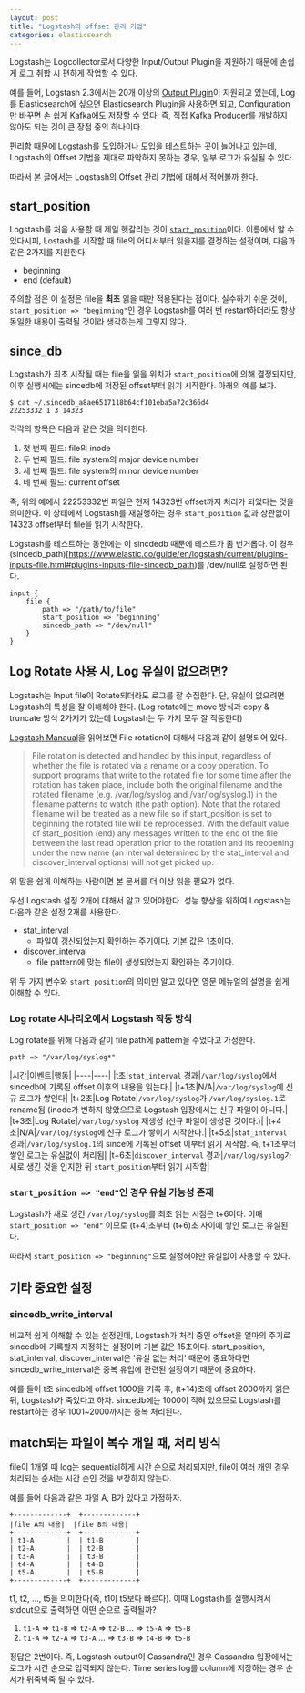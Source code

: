 ```yaml
---
layout: post
title: "Logstash의 offset 관리 기법"
categories: elasticsearch
---
```


Logstash는 Logcollector로서 다양한 Input/Output Plugin을 지원하기 때문에 손쉽게 로그 취합 시 편하게 작업할 수 있다.

예를 들어, Logstash 2.3에서는 20개 이상의 [Output Plugin](https://www.elastic.co/guide/en/logstash/current/output-plugins.html)이 지원되고 있는데, Log를 Elasticsearch에 싶으면 Elasticsearch Plugin을 사용하면 되고, Configuration만 바꾸면 손 쉽게 Kafka에도 저장할 수 있다. 즉, 직접 Kafka Producer를 개발하지 않아도 되는 것이 큰 장점 중의 하나이다.

편리함 때문에 Logstash를 도입하거나 도입을 테스트하는 곳이 늘어나고 있는데, Logstash의 Offset 기법을 제대로 파악하지 못하는 경우, 일부 로그가 유실될 수 있다.

따라서 본 글에서는 Logstash의 Offset 관리 기법에 대해서 적어볼까 한다.

start_position
--------------

Logstash를 처음 사용할 때 제일 헷갈리는 것이 [`start_position`](https://www.elastic.co/guide/en/logstash/current/plugins-inputs-file.html#plugins-inputs-file-start_position)이다. 이름에서 알 수 있다시피, Lostash를 시작할 때 file의 어디서부터 읽을지를 결정하는 설정이며, 다음과 같은 2가지를 지원한다.

- beginning
- end (default)

주의할 점은 이 설정은 file을 **최초** 읽을 때만 적용된다는 점이다. 실수하기 쉬운 것이, `start_position => "beginning"`인 경우 Logstash를 여러 번 restart하더라도 항상 동일한 내용이 출력될 것이라 생각하는게 그렇지 않다.

since_db
-------

Logstash가 최초 시작될 때는 file을 읽을 위치가 `start_position`에 의해 결정되지만, 이후 실행시에는 sincedb에 저장된 offset부터 읽기 시작한다. 아래의 예를 보자.

```
$ cat ~/.sincedb_a8ae6517118b64cf101eba5a72c366d4 
22253332 1 3 14323
```

각각의 항목은 다음과 같은 것을 의미한다.

1. 첫 번째 필드: file의 inode
1. 두 번째 필드: file system의 major device number
1. 세 번째 필드: file system의 minor device number
1. 네 번째 필드: current offset

즉, 위의 예에서 22253332번 파일은 현재 14323번 offset까지 처리가 되었다는 것을 의미한다. 이 상태에서 Logstash를 재실행하는 경우 `start_position` 값과 상관없이 14323 offset부터 file을 읽기 시작한다.

Logstash를 테스트하는 동안에는 이 sincdedb 때문에 테스트가 좀 번거롭다. 이 경우 (sincedb_path)[https://www.elastic.co/guide/en/logstash/current/plugins-inputs-file.html#plugins-inputs-file-sincedb_path)를 /dev/null로 설정하면 된다.

```
input {
    file {
        path => "/path/to/file"
        start_position => "beginning"
        sincedb_path => "/dev/null"
    }   
}
```

Log Rotate 사용 시, Log 유실이 없으려면?
------------------------------

Logstash는 Input file이 Rotate되더라도 로그를 잘 수집한다. 단, 유실이 없으려면 Logstash의 특성을 잘 이해해야 한다. (Log rotate에는 move 방식과 copy & truncate 방식 2가지가 있는데 Logstash는 두 가지 모두 잘 작동한다)

[Logstash Manaual](https://www.elastic.co/guide/en/logstash/current/plugins-inputs-file.html#_file_rotation)을 읽어보면 File rotation에 대해서 다음과 같이 설명되어 있다.

> File rotation is detected and handled by this input, regardless of whether the file is rotated via a rename or a copy operation. To support programs that write to the rotated file for some time after the rotation has taken place, include both the original filename and the rotated filename (e.g. /var/log/syslog and /var/log/syslog.1) in the filename patterns to watch (the path option). Note that the rotated filename will be treated as a new file so if start_position is set to beginning the rotated file will be reprocessed.
> With the default value of start_position (end) any messages written to the end of the file between the last read operation prior to the rotation and its reopening under the new name (an interval determined by the stat_interval and discover_interval options) will not get picked up.

위 말을 쉽게 이해하는 사람이면 본 문서를 더 이상 읽을 필요가 없다.

우선 Logstash 설정 2개에 대해서 알고 있어야한다. 성능 향상을 위하여 Logstash는 다음과 같은 설정 2개를 사용한다.

- [stat_interval](https://www.elastic.co/guide/en/logstash/current/plugins-inputs-file.html#plugins-inputs-file-stat_interval)
    - 파일이 갱신되었는지 확인하는 주기이다. 기본 값은 1초이다. 
- [discover_interval](https://www.elastic.co/guide/en/logstash/current/plugins-inputs-file.html#plugins-inputs-file-discover_interval)
    - file pattern에 맞는 file이 생성되었는지 확인하는 주기이다.

위 두 가지 변수와 `start_position`의 의미만 알고 있다면 영문 메뉴얼의 설명을 쉽게 이해할 수 있다.

### Log rotate 시나리오에서 Logstash 작동 방식

Log rotate를 위해 다음과 같이 file path에 pattern을 주었다고 가정한다.

```
path => "/var/log/syslog*"
```

|시간|이벤트|행동|
|----|----|
|t초|`stat_interval` 경과|`/var/log/syslog`에서 sincedb에 기록된 offset 이후의 내용을 읽는다.|
|t+1초|N/A|`/var/log/syslog`에 신규 로그가 쌓인다|
|t+2초|Log Rotate|`/var/log/syslog`가 `/var/log/syslog.1`로 rename됨 (inode가 변하지 않았으므로 Logstash 입장에서는 신규 파일이 아니다.|
|t+3초|Log Rotate|`/var/log/syslog` 재생성 (신규 파일이 생성된 것이다.)|
|t+4초|N/A|`/var/log/syslog`에 신규 로그가 쌓이기 시작한다.|
|t+5초|`stat_interval` 경과|`/var/log/syslog.1`의 since에 기록된 offset 이부터 읽기 시작함. 즉, t+1초부터 쌓인 로그는 유실없이 처리됨|
|t+6초|`discover_interval` 경과|`/var/log/syslog`가 새로 생긴 것을 인지한 뒤 `start_position`부터 읽기 시작함|

### `start_position => "end"`인 경우 유실 가능성 존재

Logstash가 새로 생긴 `/var/log/syslog`를 최초 읽는 시점은 t+6이다. 이때 `start_position => "end"` 이므로 (t+4)초부터 (t+6)초 사이에 쌓인 로그는 유실된다.

따라서 `start_position => "beginning"`으로 설정해야만 유실없이 사용할 수 있다.

기타 중요한 설정
---------

### sincedb_write_interval

비교적 쉽게 이해할 수 있는 설정인데, Logstash가 처리 중인 offset을 얼마의 주기로 sincedb에 기록할지 지정하는 설정이며 기본 값은 15초이다. start_position, stat_interval, discover_interval은 '유실 없는 처리' 때문에 중요하다면 sincedb_write_interval은 중복 유입에 관련된 설정이기 때문에 중요하다.

예를 들어 t초 sincedb에 offset 1000을 기록 후, (t+14)초에 offset 2000까지 읽은 뒤, Logstash가 죽었다고 하자. sincedb에는 1000이 적혀 있으므로 Logstash를 restart하는 경우 1001~2000까지는 중복 처리된다.

match되는 파일이 복수 개일 때, 처리 방식
--------------------------

file이 1개일 때 log는 sequential하게 시간 순으로 처리되지만, file이 여러 개인 경우 처리되는 순서는 시간 순인 것을 보장하지 않는다.

예를 들어 다음과 같은 파일 A, B가 있다고 가정하자.

```
+-------------+  +-------------+
|file A의 내용|  |file B의 내용|
+-------------+  +-------------+
| t1-A        |  | t1-B        |
| t2-A        |  | t2-B        |
| t3-A        |  | t3-B        |
| t4-A        |  | t4-B        |
| t5-A        |  | t5-B        |
+-------------+  +-------------+
```

t1, t2, ..., t5을 의미한다(즉, t1이 t5보다 빠르다). 이때 Logstash를 실행시켜서 stdout으로 출력하면 어떤 순으로 출력될까?

1. `t1-A` => `t1-B` => `t2-A` => `t2-B` ... => `t5-A` => `t5-B`
1. `t1-A` => `t2-A` => `t3-A` ... => `t3-B` => `t4-B` => `t5-B`

정답은 2번이다. 즉, Logstash output이 Cassandra인 경우 Cassandra 입장에서는 로그가 시간 순으로 입력되지 않는다. Time series log를 column에 저장하는 경우 순서가 뒤죽박죽 될 수 있다.
